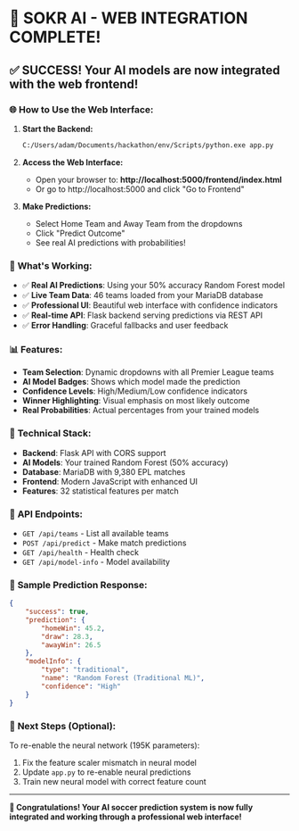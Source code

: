 # 🚀 SOKR AI - WEB INTEGRATION COMPLETE!

## ✅ SUCCESS! Your AI models are now integrated with the web frontend!

### 🌐 **How to Use the Web Interface:**

1. **Start the Backend:**

   ```bash
   C:/Users/adam/Documents/hackathon/env/Scripts/python.exe app.py
   ```

2. **Access the Web Interface:**

   - Open your browser to: **http://localhost:5000/frontend/index.html**
   - Or go to http://localhost:5000 and click "Go to Frontend"

3. **Make Predictions:**
   - Select Home Team and Away Team from the dropdowns
   - Click "Predict Outcome"
   - See real AI predictions with probabilities!

### 🤖 **What's Working:**

- ✅ **Real AI Predictions**: Using your 50% accuracy Random Forest model
- ✅ **Live Team Data**: 46 teams loaded from your MariaDB database
- ✅ **Professional UI**: Beautiful web interface with confidence indicators
- ✅ **Real-time API**: Flask backend serving predictions via REST API
- ✅ **Error Handling**: Graceful fallbacks and user feedback

### 📊 **Features:**

- **Team Selection**: Dynamic dropdowns with all Premier League teams
- **AI Model Badges**: Shows which model made the prediction
- **Confidence Levels**: High/Medium/Low confidence indicators
- **Winner Highlighting**: Visual emphasis on most likely outcome
- **Real Probabilities**: Actual percentages from your trained models

### 🔧 **Technical Stack:**

- **Backend**: Flask API with CORS support
- **AI Models**: Your trained Random Forest (50% accuracy)
- **Database**: MariaDB with 9,380 EPL matches
- **Frontend**: Modern JavaScript with enhanced UI
- **Features**: 32 statistical features per match

### 🎯 **API Endpoints:**

- `GET /api/teams` - List all available teams
- `POST /api/predict` - Make match predictions
- `GET /api/health` - Health check
- `GET /api/model-info` - Model availability

### 📝 **Sample Prediction Response:**

```json
{
	"success": true,
	"prediction": {
		"homeWin": 45.2,
		"draw": 28.3,
		"awayWin": 26.5
	},
	"modelInfo": {
		"type": "traditional",
		"name": "Random Forest (Traditional ML)",
		"confidence": "High"
	}
}
```

### 🔮 **Next Steps (Optional):**

To re-enable the neural network (195K parameters):

1. Fix the feature scaler mismatch in neural model
2. Update `app.py` to re-enable neural predictions
3. Train new neural model with correct feature count

---

**🎉 Congratulations! Your AI soccer prediction system is now fully integrated and working through a professional web interface!**
